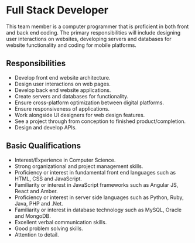 # Full Stack Developer 
This team member is a computer programmer that is proficient in both front and back end coding. The primary responsibilities will include designing user interactions on websites, developing servers and databases for website functionality and coding for mobile platforms.
 
## Responsibilities
- Develop front end website architecture.
- Design user interactions on web pages.
- Develop back end website applications.
- Create servers and databases for functionality.
- Ensure cross-platform optimization between digital platforms.
- Ensure responsiveness of applications.
- Work alongside UI designers for web design features.
- See a project through from conception to finished product/completion.
- Design and develop APIs.

## Basic Qualifications
- Interest/Experience in Computer Science.
- Strong organizational and project management skills.
- Proficiency or interest in fundamental front end languages such as HTML, CSS and JavaScript.
- Familiarity or interest in JavaScript frameworks such as Angular JS, React and Amber.
- Proficiency or interest in server side languages such as Python, Ruby, Java, PHP and .Net.
- Familiarity or interest in database technology such as MySQL, Oracle and MongoDB.
- Excellent verbal communication skills.
- Good problem solving skills.
- Attention to detail.
